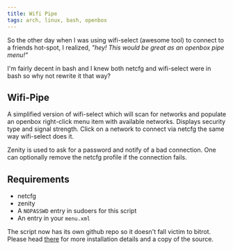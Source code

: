 ```yaml
---
title: Wifi Pipe
tags: arch, linux, bash, openbox
---
```


So the other day when I was using wifi-select (awesome tool) to connect 
to a friends hot-spot, I realized, *"hey! This would be great as an 
openbox pipe menu!"*

I'm fairly decent in bash and I knew both netcfg and wifi-select were in 
bash so why not rewrite it that way?

## Wifi-Pipe

A simplified version of wifi-select which will scan for networks and 
populate an openbox right-click menu item with available networks. 
Displays security type and signal strength. Click on a network to 
connect via netcfg the same way wifi-select does it.

Zenity is used to ask for a password and notify of a bad connection. One 
can optionally remove the netcfg profile if the connection fails.

## Requirements

* netcfg
* zenity
* A `NOPASSWD` entry in sudoers for this script
* An entry in your `menu.xml`

The script now has its own github repo so it doesn't fall victim to 
bitrot. Please head [there][] for more installation details and a copy 
of the source.

[there]: https://github.com/pbrisbin/wifi-pipe
